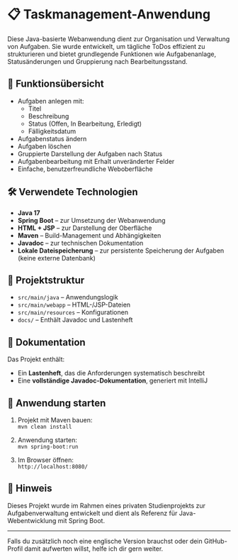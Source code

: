 # 📋 Taskmanagement-Anwendung

Diese Java-basierte Webanwendung dient zur Organisation und Verwaltung von Aufgaben. Sie wurde entwickelt, um tägliche ToDos effizient zu strukturieren und bietet grundlegende Funktionen wie Aufgabenanlage, Statusänderungen und Gruppierung nach Bearbeitungsstand.

## 🌟 Funktionsübersicht

- Aufgaben anlegen mit:
  - Titel
  - Beschreibung
  - Status (Offen, In Bearbeitung, Erledigt)
  - Fälligkeitsdatum
- Aufgabenstatus ändern
- Aufgaben löschen
- Gruppierte Darstellung der Aufgaben nach Status
- Aufgabenbearbeitung mit Erhalt unveränderter Felder
- Einfache, benutzerfreundliche Weboberfläche

## 🛠️ Verwendete Technologien

- **Java 17**
- **Spring Boot** – zur Umsetzung der Webanwendung
- **HTML + JSP** – zur Darstellung der Oberfläche
- **Maven** – Build-Management und Abhängigkeiten
- **Javadoc** – zur technischen Dokumentation
- **Lokale Dateispeicherung** – zur persistente Speicherung der Aufgaben (keine externe Datenbank)

## 📁 Projektstruktur

- `src/main/java` – Anwendungslogik
- `src/main/webapp` – HTML-/JSP-Dateien
- `src/main/resources` – Konfigurationen
- `docs/` – Enthält Javadoc und Lastenheft

## 📄 Dokumentation

Das Projekt enthält:
- Ein **Lastenheft**, das die Anforderungen systematisch beschreibt
- Eine **vollständige Javadoc-Dokumentation**, generiert mit IntelliJ

## 🚀 Anwendung starten

1. Projekt mit Maven bauen:  
   `mvn clean install`

2. Anwendung starten:  
   `mvn spring-boot:run`

3. Im Browser öffnen:  
   `http://localhost:8080/`

## 📌 Hinweis

Dieses Projekt wurde im Rahmen eines privaten Studienprojekts zur Aufgabenverwaltung entwickelt und dient als Referenz für Java-Webentwicklung mit Spring Boot.

---

Falls du zusätzlich noch eine englische Version brauchst oder dein GitHub-Profil damit aufwerten willst, helfe ich dir gern weiter.
